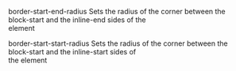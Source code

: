 border-start-end-radius
    Sets the radius of the corner between the  
    block-start and the inline-end sides of the  
    element  

border-start-start-radius
    Sets the radius of the corner between the  
    block-start and the inline-start sides of  
    the element  
